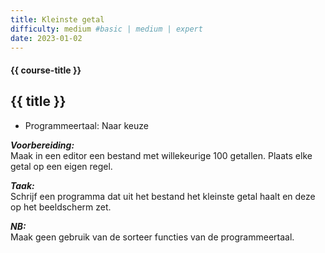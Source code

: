 ```yaml
---
title: Kleinste getal
difficulty: medium #basic | medium | expert
date: 2023-01-02
---
```


#### {{ course-title }}

## {{ title }}

* Programmeertaal: Naar keuze

***Voorbereiding:***  
Maak in een editor een bestand met willekeurige 100 getallen. Plaats
elke getal op een eigen regel.

***Taak:***  
Schrijf een programma dat uit het bestand het kleinste getal haalt en
deze op het beeldscherm zet.

***NB:***  
Maak geen gebruik van de sorteer functies van de programmeertaal.
